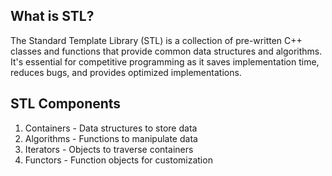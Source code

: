 ## What is STL?
The Standard Template Library (STL) is a collection of pre-written C++ classes and functions that provide common data structures and algorithms. It's essential for competitive programming as it saves implementation time, reduces bugs, and provides optimized implementations.

## STL Components
1. Containers - Data structures to store data
2. Algorithms - Functions to manipulate data
3. Iterators - Objects to traverse containers
4. Functors - Function objects for customization

